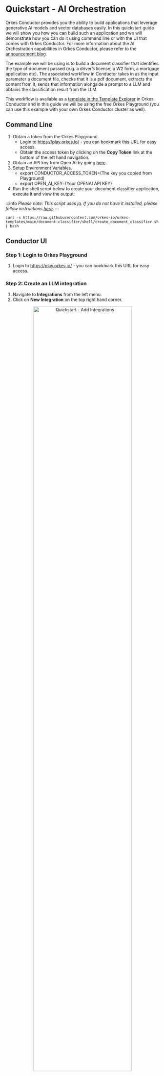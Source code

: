 # Quickstart - AI Orchestration

Orkes Conductor provides you the ability to build applications that leverage generative AI models and vector databases easily. In this quickstart guide we will show you how you can build such an application and we will demonstrate how you can do it using command line or with the UI that comes with Orkes Conductor. For more information about the AI Orchestration capabilities in Orkes Conductor, please refer to the [announcement blog](https://orkes.io/blog/introducing-ai-orchestration-and-human-task-in-orkes-conductor/).

The example we will be using is to build a document classifier that identifies the type of document passed (e.g. a driver’s license, a W2 form, a mortgage application etc). The associated workflow in Conductor takes in as the input parameter a document file, checks that it is a pdf document, extracts the content from it, sends that information alongside a prompt to a LLM and obtains the classification result from the LLM. 

This workflow is available as a [template in the Template Explorer](https://orkes.io/content/templates/document-classifier) in Orkes Conductor and in this guide we will be using the free Orkes Playground (you can use this example with your own Orkes Conductor cluster as well).

## Command Line

1. Obtain a token from the Orkes Playground.
    - Login to https://play.orkes.io/ - you can bookmark this URL for easy access.
    - Obtain the access token by clicking on the **Copy Token** link at the bottom of the left hand navigation.
2. Obtain an API key from Open AI by going [here](https://platform.openai.com/account/api-keys).
3. Setup Environment Variables.
    - export CONDUCTOR_ACCESS_TOKEN=(The key you copied from Playground)
    - export OPEN_AI_KEY=(Your OPENAI API KEY)
4. Run the shell script below to create your document classifier application, execute it and view the output:

:::info
*Please note: This script uses jq. If you do not have it installed, please follow instructions [here](https://jqlang.github.io/jq/download/)*.
:::

```shell
curl -s https://raw.githubusercontent.com/orkes-io/orkes-templates/main/document-classifier/shell/create_document_classifier.sh | bash
```

## Conductor UI

### Step 1: Login to Orkes Playground

1. Login to https://play.orkes.io/ - you can bookmark this URL for easy access.

### Step 2: Create an LLM integration

1. Navigate to **Integrations** from the left menu.
2. Click on **New Integration** on the top right hand corner.

<p align="center"><img src="/content/img/quickstart-add-integrations.png" alt="Quickstart - Add Integrations" width="80%" height="auto"></img></p>

3. Click on the **Add** button for the **Open AI** integration. 

<p align="center"><img src="/content/img/quickstart-new-integration.png" alt="Quickstart - New Integrations" width="60%" height="auto"></img></p>

4. Provide a name and description for the integration in addition to the Open AI API key which you can obtain from [here](https://platform.openai.com/account/api-keys).
5. In the integrations listings page, click on the **+** icon for the integration you just created to add a model.
6. Click on **Add New Model**.

<p align="center"><img src="/content/img/quickstart-empyt-model.png" alt="Empty model while adding integrations" width="50%" height="auto"></img></p>

7. Enter **gpt-3.5-turbo** as the model name and provide a description. Note: in this example we are using **gpt-3.5-turbo**, but you can choose to use other models from Open AI.

<p align="center"><img src="/content/img/quickstart-add-integration-model.png" alt="Adding models to integration" width="80%" height="auto"></img></p>

### Step 3: Create an AI Prompt

1. Navigate to **Definitions** > **AI Prompts** from the left menu.
2. Click on **Add AI Prompt** in the top right corner.
3. Provide a name in the **Prompt Name** field.
4. In the **Model(s)** field, select the model that was integrated in the previous step.
5. Provide a **Description** for your prompt.
6. Enter the text below to the **Prompt Template** field. Note: You can change this to fine tune the response from the LLM.

>
We have a document that was scanned using OCR. You need to classify the document based on the provided OCR content. The document could be one of these: W2, Drivers License, Paystub, Employment Verification Letter, Mortgage Application. If the provided content does not match with any of those documents, you must reply NO_MATCH. Here is the content of a document that was scanned using OCR: \n\n ${text} \n\n Your response:

<p align="center"><img src="/content/img/quickstart-ai-prompts.png" alt="Adding AI Prompts" width="60%" height="auto"></img></p>

7. Click **Save** on top right corner and then **Close**.

### Step 4: Export & configure document classification workflow from the Template Explorer

1. Navigate to **Template Explorer** from the left menu.
2. Click on the **Import** button for the **Document Classifier** template.

<p align="center"><img src="/content/img/quickstart-document-classifier.png" alt="Document Classifier" width="80%" height="auto"></img></p>

:::tip
Append a string to the provided name so that your workflow name does not conflict with other workflows.
:::

3. In the workflow definition page scroll down to the **classify_using_llm task** and click on it.

<p align="center"><img src="/content/img/quickstart-classify-using-llm.png" alt="Classify using LLM task" width="70%" height="auto"></img></p>

4. On the right hand side configurations pane: Select the **LLM provider** and the associated **Model** that was setup in the previous step.
5. Select the **Prompt template** that was created in the earlier step.

<p align="center"><img src="/content/img/quickstart-example.png" alt="LLM Provider & Model" width="70%" height="auto"></img></p>

6. Select **Save** > **Confirm**.

### Step 5: Test the workflow

1. Click on **Run Workflow** on the left menu.
2. Provide name of the workflow definition you had created earlier for the **Workflow name**.
3. Provide the below value (or the URL of a text based pdf file you wish to use) for the **Input params**:

```json
{
 "document_url": "https://image-processing-orkes.s3.amazonaws.com/test-w2-form-full-text.pdf"
}
```

4. Click **Run Workflow**.

:::info
You are now running this workflow using your user identity. The next section will show how to run this from an external application (e.g. CLI) using application level identity credentials
:::

5. The workflow execution link will be shown at the top of the page. Click on it.
6. View the output by going to the **Workflow Input/Output** tab in the workflow execution view.

### Step 6: Call the workflow externally (e.g. from the CLI, from another application)

#### Create Application Key

1. Navigate to **Access Control > Applications** from the left menu.
2. Click on **Create Application** button on top right corner.
3. Enter a name for application and select **Save**.
4. Enable *Worker*, *Metadata API*, and *Application* API permissions.
5. Click **Create Access Key** to create the *KEY* and *SECRET*. A dialog box opens with the newly generated Key and Secret.

:::info
Important: Copy and store the secret in a safe location, as it is displayed only once.
:::

6. In the **Permissionss** section, click on **Add permission**:
    - Select the **Workflow** tab and search for the name of the workflow you had created earlier. Select the workflow name and turn on the **READ** and **Execute** button.
    - Select the **Integrations** tab and search for the Open AI model integrations you had created earlier. Select the model integration name and turn on the **READ** and **Execute** button.
    - Select the **Prompts** tab and search for the AI Prompt Template you had created earlier. Select the Prompt name and turn on the **READ** and **Execute** button.
    - Click **Add Permission**. This will provide the application the required permissions to execute and observe the workflow execution.

<p align="center"><img src="/content/img/quickstart-give-permission.png" alt="Providing Access" width="70%" height="auto"></img></p>

#### Invoke workflow from CLI

1. Obtain the JWT access token from the key and secret obtained from the earlier step by running the curl command below. Note down the value of the JWT token that is returned to use in the next step.

```shell
curl -s -X 'POST' \
  'https://play.orkes.io/api/token' \
  -H 'accept: application/json' \
  -H 'Content-Type: application/json' \
  -d '{
  "keyId": "<YOUR_KEY>",
  "keySecret": "YOUR_SECRET"
}'
```

2. Invoke the workflow from CLI by running the curl command below. Make sure to add the JWT token obtained in the previous step as well as replace the placeholder with the name of your workflow. You can also replace the **document_url** with a different one that you wish to use.

```shell
curl -s -X 'POST' \
'https://play.orkes.io/api/workflow/<WORKFLOW_NAME>?priority=0' \
 -H 'accept: text/plain' \
 -H 'X-Authorization: <YOUR_JWT_TOKEN>' \
 -H 'Content-Type: application/json' \
 -d '{
 "document_url": "https://image-processing-orkes.s3.amazonaws.com/test-w2-form2.pdf"
}'
```

The command will return a workflow id. Note it down for use in the next step.

3. Get the status and output of the workflow execution by running the curl command below. Make sure to add the JWT token obtained in the earlier step as well as replace the placeholder with the id of your workflow execution.

```shell
curl -s -X 'GET' \
'https://play.orkes.io/api/workflow/<WORKFLOW_EXECUTION_ID>/status?includeOutput=true&includeVariables=false' \
 -H 'accept: */*' \
 -H 'X-Authorization: <YOUR_JWT_TOKEN>'
```

This output will contain the result of the document classification (e.g. ‘W2’).

:::tip
You can pipe the output of above to the command below (requires [installing of jq](https://jqlang.github.io/jq/download/)) to directly capture the result:
      ```jq -r '.output.result'``
:::

4. You can view the execution visually by going to the Conductor UI and searching for it or directly via the URL below (make sure to replace the placeholder with your workflow execution id).

```json
https://play.orkes.io/execution/<WORKFLOW_EXECUTION_ID>
```